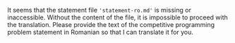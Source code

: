 It seems that the statement file `'statement-ro.md'` is missing or inaccessible. Without the content of the file, it is impossible to proceed with the translation. Please provide the text of the competitive programming problem statement in Romanian so that I can translate it for you.